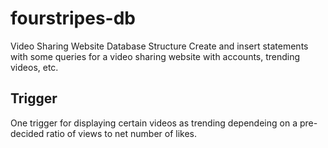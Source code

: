 # fourstripes-db
Video Sharing Website Database Structure
Create and insert statements with some queries for a video sharing website with accounts, trending videos, etc. 
## Trigger
One trigger for displaying certain videos as trending dependeing on a pre-decided ratio of views to net number of likes.
